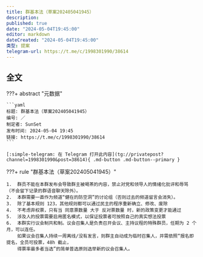 ```yaml
---
title: 群基本法（草案202405041945）
description:
published: true
date: "2024-05-04T19:45:00"
editor: markdown
dateCreated: "2024-05-04T19:45:00"
类型: 提案
telegram-url: https://t.me/c/1998301990/38614
---
```


## 全文

???+ abstract "元数据"

    ```yaml
    标题: 群基本法（草案202405041945）
    编号: ／
    制定者: SunSet
    发布时间: 2024-05-04 19:45
    链接: https://t.me/c/1998301990/38614
    ```

    [:simple-telegram: 在 Telegram 打开此内容](tg://privatepost?channel=1998301990&post=38614){ .md-button .md-button--primary }

???+ rule "群基本法（草案202405041945）"

    1.  群员不能在本群发布会导致群主被喝茶的内容，禁止对党和领导人的情绪化批评和辱骂（不会留下记录的群语音聊天除外）。
    2.  本群需要一直作为频道“健在的防空洞”的讨论组（否则过去的频道留言会消失）。
    3.  除了基本规则 123，其他规则都可以通过民主的程序重新确立、修改、废除
    4.  不考虑弃权票，只有当 同意票数量 大于 反对票数量 时，新的政策变更才能通过
    5.  涉及人的投票需要启用匿名模式，以保证投票者可按照自己的真实想法投票
    6.  本群实行议会制共和制。议会召集人是负责召开会议、主持议程的特殊群员，任期为 2 个月，可以连任。
        如果议会召集人持续一周离线/没有发言，则群主自动成为临时召集人，并需依照“报名即提名，全员可投票，48h 截止，
        得票率最多者当选”的简单普选原则选举新的议会召集人。
